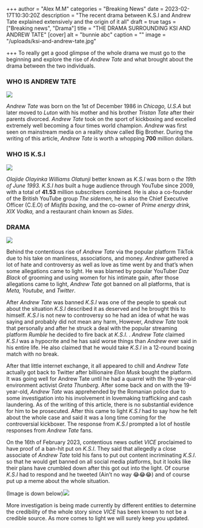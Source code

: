 +++
author = "Alex M.M"
categories = "Breaking News"
date = 2023-02-17T10:30:20Z
description = "The recent drama between K.S.I and Andrew Tate explained extensively and the origin of it all"
draft = true
tags = ["Breaking news", "Drama"]
title = "THE DRAMA SURROUNDING KSI AND ANDREW TATE"
[cover]
alt = "bunnie abc"
caption = ""
image = "/uploads/ksi-and-andrew-tate.jpg"

+++
To really get a good glimpse of the whole drama we must go to the beginning and explore the rise of _Andrew Tate_ and what brought about the drama between the two individuals.

### WHO IS ANDREW TATE

![](/uploads/andrew_tate_kickboxer-1.webp)

_Andrew Tate_ was born on the 1st of December 1986 in _Chicago, U.S.A_ but later moved to _Luton_ with his mother and his brother _Tristan Tate_ after their parents divorced. _Andrew Tate_ took on the sport of kickboxing and excelled extremely well becoming a four times world champion. _Andrew_ was first seen on mainstream media on a reality show called Big Brother. During the writing of this article, _Andrew Tate_ is worth a whopping **700** million dollars.

### WHO IS K.S.I

![](/uploads/ksi-picture.jpg)

_Olajide Olayinka Williams Olatunji_ better known as _K.S.I_ was born o _the 19th of June 1993. K.S.I has_ built a huge audience through YouTube since 2009, with a total of **41.53** million subscribers combined. He is also a co-founder of the British YouTube group _The sidemen_, he is also the Chief Executive Officer (C.E.O) of _Misfits boxing,_ and the co-owner of _Prime energy drink, XIX Vodka,_ and a restaurant chain known as _Sides_.

### DRAMA

![](/uploads/andrew-vs-ksi.jpg)

Behind the contentious rise of _Andrew Tate_ via the popular platform TikTok due to his take on manliness, associations, and money. _Andrew_ gathered a lot of hate and controversy as well as love as time went by and that’s when some allegations came to light. He was blamed by popular YouTuber _Daz Black_ of grooming and using women for his intimate gain, after those allegations came to light, _Andrew Tate_ got banned on all platforms, that is _Meta, Youtube,_ and _Twitter_.

After _Andrew Tate_ was banned _K.S.I_ was one of the people to speak out about the situation _K.S.I_ described it as deserved and he brought this to himself. _K.S.I_  is not new to controversy so he had an idea of what he was saying and probably did not mean any harm, However, _Andrew Tate_ took that personally and after he struck a deal with the popular streaming platform _Rumble_ he decided to fire back at _K.S.I_. . _Andrew Tate_ claimed _K.S.I_ was a hypocrite and he has said worse things than _Andrew_ ever said in his entire life. He also claimed that he would take _K.S.I_  in a 12-round boxing match with no break.

After that little internet exchange, it all appeared to chill and _Andrew Tate_ actually got back to Twitter after billionaire _Elon Musk_ bought the platform. It was going well for Andrew Tate until he had a quarrel with the 19-year-old environment activist _Greta Thunberg_. After some back and on with the 19-year-old, _Andrew Tate_ was apprehended by the Romanian police due to some investigation into his involvement in lovemaking trafficking and cash laundering. As of the writing of this article, there is no substantial evidence for him to be prosecuted. After this came to light _K.S.I_ had to say how he felt about the whole case and said it was a long time coming for the controversial kickboxer. The response from _K.S.I_ prompted a lot of hostile responses from _Andrew Tate_ fans.

On the 16th of February 2023, contentious news outlet _VICE_ proclaimed to have proof of a ban-hit put on _K.S.I_. They said that allegedly a close associate of _Andrew Tate_ told his fans to put out content incriminating _K.S.I_. so that he would get banned on all social media platforms, but it looks like their plans have crumbled down after this got out into the light. Of course _K.S.I_  had to respond and he tweeted (Ain’t no way 😂😂😂) and of course put up a meme about the whole situation.

(Image is down below)![](/uploads/twitter-ksi-meme.jpg)

More investigation is being made currently by different entities to determine the credibility of the whole story since _VICE_ has been known to not be a credible source. As more comes to light we will surely keep you updated.